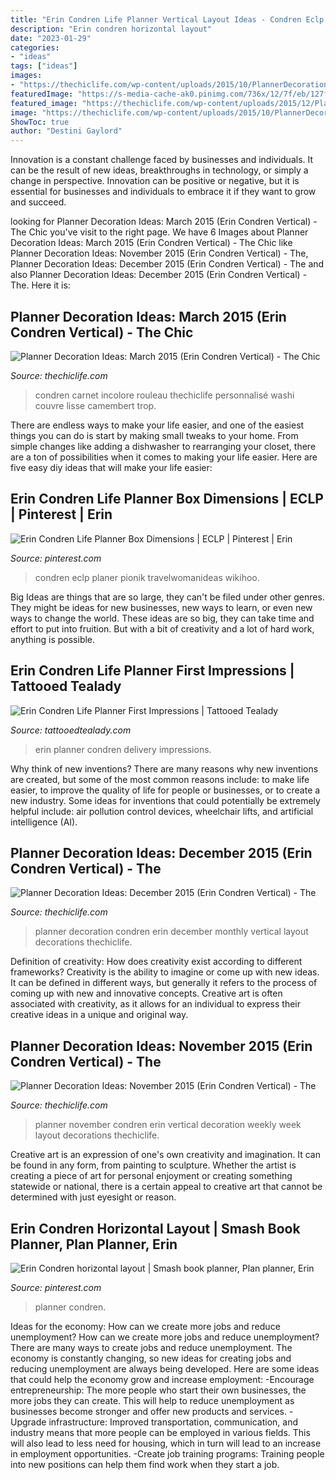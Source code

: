 ```yaml
---
title: "Erin Condren Life Planner Vertical Layout Ideas - Condren Eclp Planer Pionik Travelwomanideas Wikihoo"
description: "Erin condren horizontal layout"
date: "2023-01-29"
categories:
- "ideas"
tags: ["ideas"]
images:
- "https://thechiclife.com/wp-content/uploads/2015/10/PlannerDecorations-Week-Feb02-20151.jpg"
featuredImage: "https://s-media-cache-ak0.pinimg.com/736x/12/7f/eb/127feb8baf6290497285dff327928438.jpg"
featured_image: "https://thechiclife.com/wp-content/uploads/2015/12/PlannerNovember2015_WeekOf_02_L.jpg"
image: "https://thechiclife.com/wp-content/uploads/2015/10/PlannerDecorations-Week-Feb02-20151.jpg"
ShowToc: true
author: "Destini Gaylord"
---
```



Innovation is a constant challenge faced by businesses and individuals. It can be the result of new ideas, breakthroughs in technology, or simply a change in perspective. Innovation can be positive or negative, but it is essential for businesses and individuals to embrace it if they want to grow and succeed.

	

		
looking for Planner Decoration Ideas: March 2015 (Erin Condren Vertical) - The Chic you've visit to the right page. We have 6 Images about Planner Decoration Ideas: March 2015 (Erin Condren Vertical) - The Chic like Planner Decoration Ideas: November 2015 (Erin Condren Vertical) - The, Planner Decoration Ideas: December 2015 (Erin Condren Vertical) - The and also Planner Decoration Ideas: December 2015 (Erin Condren Vertical) - The. Here it is:
		
    
## Planner Decoration Ideas: March 2015 (Erin Condren Vertical) - The Chic

<img loading=lazy src="https://thechiclife.com/wp-content/uploads/2015/10/PlannerDecorations-Week-Feb02-20151.jpg" onerror="this.onerror=null;this.src='https://tse3.mm.bing.net/th?id=OIP.4jKSDwBZ5557-8FQLcvV7gHaHa&amp;pid=15.1';" alt="Planner Decoration Ideas: March 2015 (Erin Condren Vertical) - The Chic">

_Source: thechiclife.com_

>condren carnet incolore rouleau thechiclife personnalisé washi couvre lisse camembert trop. 

	

There are endless ways to make your life easier, and one of the easiest things you can do is start by making small tweaks to your home. From simple changes like adding a dishwasher to rearranging your closet, there are a ton of possibilities when it comes to making your life easier. Here are five easy diy ideas that will make your life easier: 

    
## Erin Condren Life Planner Box Dimensions | ECLP | Pinterest | Erin

<img loading=lazy src="https://s-media-cache-ak0.pinimg.com/736x/12/7f/eb/127feb8baf6290497285dff327928438.jpg" onerror="this.onerror=null;this.src='https://tse3.mm.bing.net/th?id=OIP.5vM2gOsbcUzrhhzfqp6XRAHaJ4&amp;pid=15.1';" alt="Erin Condren Life Planner Box Dimensions | ECLP | Pinterest | Erin">

_Source: pinterest.com_

>condren eclp planer pionik travelwomanideas wikihoo. 

	

Big Ideas are things that are so large, they can't be filed under other genres. They might be ideas for new businesses, new ways to learn, or even new ways to change the world. These ideas are so big, they can take time and effort to put into fruition. But with a bit of creativity and a lot of hard work, anything is possible.

    
## Erin Condren Life Planner First Impressions | Tattooed Tealady

<img loading=lazy src="https://2.bp.blogspot.com/-0Qsrq-pvpRE/VqJUGGr_eSI/AAAAAAAAZDU/71uy2LwhR2k/s1600/Erin%2BCondren%2BVertical%2BLife%2BPlanner.jpg" onerror="this.onerror=null;this.src='https://tse2.mm.bing.net/th?id=OIP.L1VSd_uJTQ4MYkHY1UF5mQHaEz&amp;pid=15.1';" alt="Erin Condren Life Planner First Impressions | Tattooed Tealady">

_Source: tattooedtealady.com_

>erin planner condren delivery impressions. 

	

Why think of new inventions?
There are many reasons why new inventions are created, but some of the most common reasons include: to make life easier, to improve the quality of life for people or businesses, or to create a new industry. Some ideas for inventions that could potentially be extremely helpful include: air pollution control devices, wheelchair lifts, and artificial intelligence (AI).

    
## Planner Decoration Ideas: December 2015 (Erin Condren Vertical) - The

<img loading=lazy src="https://thechiclife.com/wp-content/uploads/2015/12/PlannerDecember2015_Monthly.jpg" onerror="this.onerror=null;this.src='https://tse4.mm.bing.net/th?id=OIP.V94hpfgynPZkWbYp6ENR-QHaHa&amp;pid=15.1';" alt="Planner Decoration Ideas: December 2015 (Erin Condren Vertical) - The">

_Source: thechiclife.com_

>planner decoration condren erin december monthly vertical layout decorations thechiclife. 

	

Definition of creativity: How does creativity exist according to different frameworks?
Creativity is the ability to imagine or come up with new ideas. It can be defined in different ways, but generally it refers to the process of coming up with new and innovative concepts. Creative art is often associated with creativity, as it allows for an individual to express their creative ideas in a unique and original way.

    
## Planner Decoration Ideas: November 2015 (Erin Condren Vertical) - The

<img loading=lazy src="https://thechiclife.com/wp-content/uploads/2015/12/PlannerNovember2015_WeekOf_02_L.jpg" onerror="this.onerror=null;this.src='https://tse1.mm.bing.net/th?id=OIP.aS3gwDQNF0Gukhaj2Ey-BwHaHa&amp;pid=15.1';" alt="Planner Decoration Ideas: November 2015 (Erin Condren Vertical) - The">

_Source: thechiclife.com_

>planner november condren erin vertical decoration weekly week layout decorations thechiclife. 

	

Creative art is an expression of one's own creativity and imagination. It can be found in any form, from painting to sculpture. Whether the artist is creating a piece of art for personal enjoyment or creating something statewide or national, there is a certain appeal to creative art that cannot be determined with just eyesight or reason.

    
## Erin Condren Horizontal Layout | Smash Book Planner, Plan Planner, Erin

<img loading=lazy src="https://i.pinimg.com/originals/80/3a/ef/803aefd573ec7fd6092b5be5b903840d.jpg" onerror="this.onerror=null;this.src='https://tse4.mm.bing.net/th?id=OIP.1PLfmdEUwqCKbb7hnOYZ3wHaJ4&amp;pid=15.1';" alt="Erin Condren horizontal layout | Smash book planner, Plan planner, Erin">

_Source: pinterest.com_

>planner condren. 

	

Ideas for the economy: How can we create more jobs and reduce unemployment?
How can we create more jobs and reduce unemployment?
There are many ways to create jobs and reduce unemployment. The economy is constantly changing, so new ideas for creating jobs and reducing unemployment are always being developed. Here are some ideas that could help the economy grow and increase employment: 
-Encourage entrepreneurship: The more people who start their own businesses, the more jobs they can create. This will help to reduce unemployment as businesses become stronger and offer new products and services. 
-Upgrade infrastructure: Improved transportation, communication, and industry means that more people can be employed in various fields. This will also lead to less need for housing, which in turn will lead to an increase in employment opportunities. 
-Create job training programs: Training people into new positions can help them find work when they start a job.

